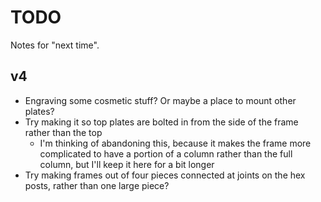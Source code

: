 # TODO

Notes for "next time".

## v4

* Engraving some cosmetic stuff? Or maybe a place to mount other plates?
* Try making it so top plates are bolted in from the side of the frame rather than the top
    * I'm thinking of abandoning this, because it makes the frame more complicated to have a portion of a column rather
      than the full column, but I'll keep it here for a bit longer
* Try making frames out of four pieces connected at joints on the hex posts, rather than one large piece?
